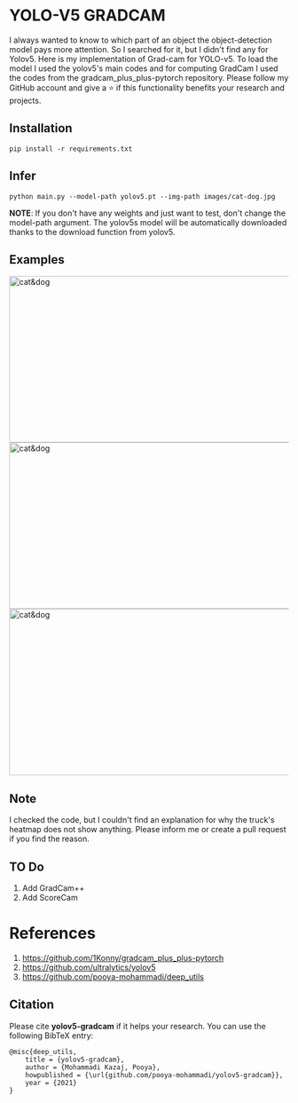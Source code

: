 # YOLO-V5 GRADCAM

I always wanted to know to which part of an object the object-detection model pays more attention. So I searched for it, but I didn't find any for Yolov5.
Here is my implementation of Grad-cam for YOLO-v5. To load the model I used the yolov5's main codes and for computing GradCam I used the codes from the gradcam_plus_plus-pytorch repository.
Please follow my GitHub account and give a ⭐ if this functionality benefits your research and projects.


## Installation
`pip install -r requirements.txt`

## Infer
`python main.py --model-path yolov5.pt --img-path images/cat-dog.jpg`

**NOTE**: If you don't have any weights and just want to test, don't change the model-path argument. The yolov5s model will be automatically downloaded thanks to the download function from yolov5. 

## Examples
<img src="https://raw.githubusercontent.com/pooya-mohammadi/yolov5-gradcam/master/outputs/eagle-res.jpg" alt="cat&dog" height="300" width="1200">
<img src="https://raw.githubusercontent.com/pooya-mohammadi/yolov5-gradcam/master/outputs/cat-dog-res.jpg" alt="cat&dog" height="300" width="1200">
<img src="https://raw.githubusercontent.com/pooya-mohammadi/yolov5-gradcam/master/outputs/dog-res.jpg" alt="cat&dog" height="300" width="1200">

## Note
I checked the code, but I couldn't find an explanation for why the truck's heatmap does not show anything. Please inform me or create a pull request if you find the reason.

## TO Do
1. Add GradCam++
2. Add ScoreCam

# References
1. https://github.com/1Konny/gradcam_plus_plus-pytorch
2. https://github.com/ultralytics/yolov5
3. https://github.com/pooya-mohammadi/deep_utils

## Citation

Please cite **yolov5-gradcam** if it helps your research. You can use the following BibTeX entry:
```
@misc{deep_utils,
	title = {yolov5-gradcam},
	author = {Mohammadi Kazaj, Pooya},
	howpublished = {\url{github.com/pooya-mohammadi/yolov5-gradcam}},
	year = {2021}
}
```